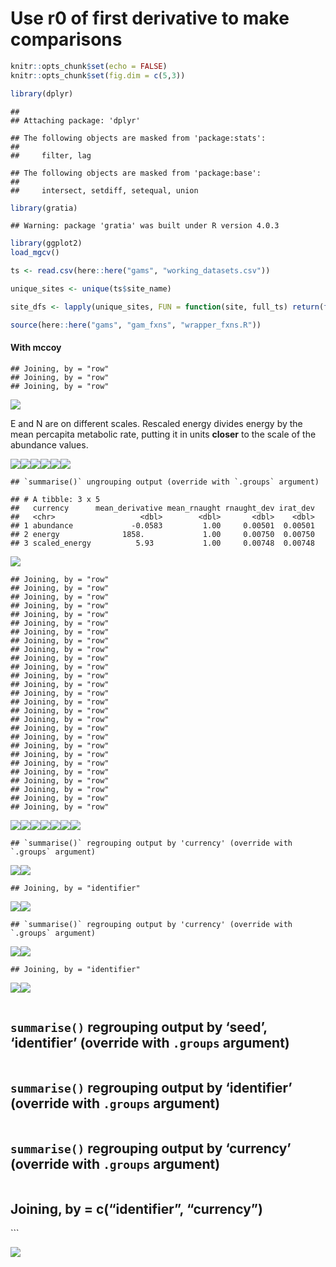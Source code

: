 Use r0 of first derivative to make comparisons
================

``` r
knitr::opts_chunk$set(echo = FALSE)
knitr::opts_chunk$set(fig.dim = c(5,3))

library(dplyr)
```

    ## 
    ## Attaching package: 'dplyr'

    ## The following objects are masked from 'package:stats':
    ## 
    ##     filter, lag

    ## The following objects are masked from 'package:base':
    ## 
    ##     intersect, setdiff, setequal, union

``` r
library(gratia)
```

    ## Warning: package 'gratia' was built under R version 4.0.3

``` r
library(ggplot2)
load_mgcv()

ts <- read.csv(here::here("gams", "working_datasets.csv"))

unique_sites <- unique(ts$site_name)

site_dfs <- lapply(unique_sites, FUN = function(site, full_ts) return(filter(full_ts, site_name == site)), full_ts = ts)

source(here::here("gams", "gam_fxns", "wrapper_fxns.R"))
```

#### With mccoy

    ## Joining, by = "row"
    ## Joining, by = "row"
    ## Joining, by = "row"

![](fd_rnaught_multisite_files/figure-gfm/unnamed-chunk-2-1.png)<!-- -->

E and N are on different scales. Rescaled energy divides energy by the
mean percapita metabolic rate, putting it in units **closer** to the
scale of the abundance values.

![](fd_rnaught_multisite_files/figure-gfm/unnamed-chunk-3-1.png)<!-- -->![](fd_rnaught_multisite_files/figure-gfm/unnamed-chunk-3-2.png)<!-- -->![](fd_rnaught_multisite_files/figure-gfm/unnamed-chunk-3-3.png)<!-- -->![](fd_rnaught_multisite_files/figure-gfm/unnamed-chunk-3-4.png)<!-- -->![](fd_rnaught_multisite_files/figure-gfm/unnamed-chunk-3-5.png)<!-- -->![](fd_rnaught_multisite_files/figure-gfm/unnamed-chunk-3-6.png)<!-- -->

    ## `summarise()` ungrouping output (override with `.groups` argument)

    ## # A tibble: 3 x 5
    ##   currency      mean_derivative mean_rnaught rnaught_dev irat_dev
    ##   <chr>                   <dbl>        <dbl>       <dbl>    <dbl>
    ## 1 abundance             -0.0583         1.00     0.00501  0.00501
    ## 2 energy              1858.             1.00     0.00750  0.00750
    ## 3 scaled_energy          5.93           1.00     0.00748  0.00748

![](fd_rnaught_multisite_files/figure-gfm/unnamed-chunk-4-1.png)<!-- -->

    ## Joining, by = "row"
    ## Joining, by = "row"
    ## Joining, by = "row"
    ## Joining, by = "row"
    ## Joining, by = "row"
    ## Joining, by = "row"
    ## Joining, by = "row"
    ## Joining, by = "row"
    ## Joining, by = "row"
    ## Joining, by = "row"
    ## Joining, by = "row"
    ## Joining, by = "row"
    ## Joining, by = "row"
    ## Joining, by = "row"
    ## Joining, by = "row"
    ## Joining, by = "row"
    ## Joining, by = "row"
    ## Joining, by = "row"
    ## Joining, by = "row"
    ## Joining, by = "row"
    ## Joining, by = "row"
    ## Joining, by = "row"
    ## Joining, by = "row"
    ## Joining, by = "row"
    ## Joining, by = "row"
    ## Joining, by = "row"
    ## Joining, by = "row"

![](fd_rnaught_multisite_files/figure-gfm/unnamed-chunk-6-1.png)<!-- -->![](fd_rnaught_multisite_files/figure-gfm/unnamed-chunk-6-2.png)<!-- -->![](fd_rnaught_multisite_files/figure-gfm/unnamed-chunk-6-3.png)<!-- -->![](fd_rnaught_multisite_files/figure-gfm/unnamed-chunk-6-4.png)<!-- -->![](fd_rnaught_multisite_files/figure-gfm/unnamed-chunk-6-5.png)<!-- -->![](fd_rnaught_multisite_files/figure-gfm/unnamed-chunk-6-6.png)<!-- -->![](fd_rnaught_multisite_files/figure-gfm/unnamed-chunk-6-7.png)<!-- -->

    ## `summarise()` regrouping output by 'currency' (override with `.groups` argument)

![](fd_rnaught_multisite_files/figure-gfm/unnamed-chunk-6-8.png)<!-- -->![](fd_rnaught_multisite_files/figure-gfm/unnamed-chunk-6-9.png)<!-- -->

    ## Joining, by = "identifier"

![](fd_rnaught_multisite_files/figure-gfm/unnamed-chunk-6-10.png)<!-- -->![](fd_rnaught_multisite_files/figure-gfm/unnamed-chunk-6-11.png)<!-- -->

    ## `summarise()` regrouping output by 'currency' (override with `.groups` argument)

![](fd_rnaught_multisite_files/figure-gfm/unnamed-chunk-6-12.png)<!-- -->![](fd_rnaught_multisite_files/figure-gfm/unnamed-chunk-6-13.png)<!-- -->

    ## Joining, by = "identifier"

![](fd_rnaught_multisite_files/figure-gfm/unnamed-chunk-6-14.png)<!-- -->![](fd_rnaught_multisite_files/figure-gfm/unnamed-chunk-6-15.png)<!-- -->

``` 
```

## `summarise()` regrouping output by ‘seed’, ‘identifier’ (override with `.groups` argument)

``` 
```

## `summarise()` regrouping output by ‘identifier’ (override with `.groups` argument)

``` 
```

## `summarise()` regrouping output by ‘currency’ (override with `.groups` argument)

``` 
```

## Joining, by = c(“identifier”, “currency”)

\`\`\`

![](fd_rnaught_multisite_files/figure-gfm/unnamed-chunk-7-1.png)<!-- -->
